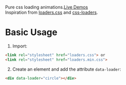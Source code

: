 Pure css loading animations.[Live Demos](http://jovey-zheng.github.io/loader)  
Inspiration from [loaders.css](https://github.com/ConnorAtherton/loaders.css) and [css-loaders](https://github.com/lukehaas/css-loaders).

# Basic Usage

1. Import:

  ```html
  <link rel="stylesheet" href="loaders.css"> or
  <link rel="stylesheet" href="loaders.min.css">
  ```

2. Create an element and add the attribute `data-loader`:

  ```html
  <div data-loader="circle"></div>
  ```
